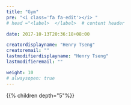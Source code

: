 ```yaml
---
title: "Gym"
pre: "<i class='fa fa-edit'></i> "
# head ="<label>  </label>  # content header

date: 2017-10-13T20:36:18+08:00

creatordisplayname: "Henry Tseng"
creatoremail: ""
lastmodifierdisplayname: "Henry Tseng"
lastmodifieremail: ""

weight: 10
# alwaysopen: true
---
```


{{% children depth="5"%}}